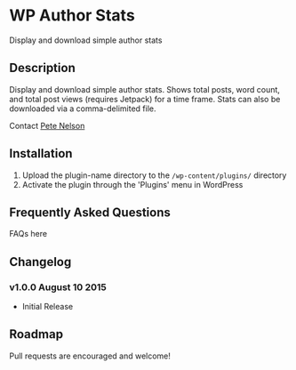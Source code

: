 # WP Author Stats

Display and download simple author stats

## Description

Display and download simple author stats.  Shows total posts, word count, and total post views (requires Jetpack) for a time frame.  Stats
can also be downloaded via a comma-delimited file.

Contact [Pete Nelson](https://twitter.com/gungeekatx)


## Installation

1. Upload the plugin-name directory to the `/wp-content/plugins/` directory
2. Activate the plugin through the 'Plugins' menu in WordPress

## Frequently Asked Questions

FAQs here

## Changelog

### v1.0.0 August 10 2015
- Initial Release

## Roadmap

Pull requests are encouraged and welcome!
